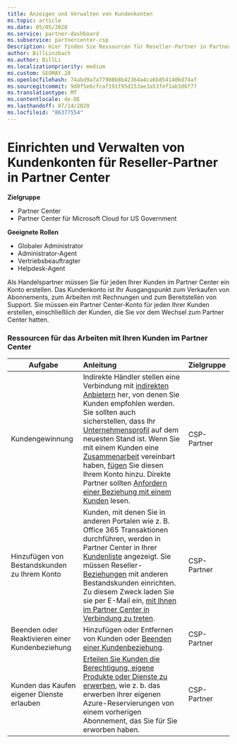 ```yaml
---
title: Anzeigen und Verwalten von Kundenkonten
ms.topic: article
ms.date: 05/05/2020
ms.service: partner-dashboard
ms.subservice: partnercenter-csp
Description: Hier finden Sie Ressourcen für Reseller-Partner in Partner Center. Dies schließt die Erstellung von Kundenkonten ein, bevor Sie Abonnements, Rechnungen oder Angebots Support verkaufen.
author: BillLinzbach
ms.author: BillLi
ms.localizationpriority: medium
ms.custom: SEOMAY.20
ms.openlocfilehash: 74abd9a7a77980b8b42364a4ca6b854140bd74af
ms.sourcegitcommit: 9d0f5e6cfcaf191f95d153ae3a53fef1ab3d6f77
ms.translationtype: MT
ms.contentlocale: de-DE
ms.lasthandoff: 07/14/2020
ms.locfileid: "86377554"
---
```

# <a name="customer-account-setup-and-management-for-reseller-partners-in-partner-center"></a>Einrichten und Verwalten von Kundenkonten für Reseller-Partner in Partner Center

**Zielgruppe**

-  Partner Center
-  Partner Center für Microsoft Cloud for US Government

**Geeignete Rollen**

- Globaler Administrator
- Administrator-Agent
- Vertriebsbeauftragter
- Helpdesk-Agent

Als Handelspartner müssen Sie für jeden Ihrer Kunden im Partner Center ein Konto erstellen. Das Kundenkonto ist Ihr Ausgangspunkt zum Verkaufen von Abonnements, zum Arbeiten mit Rechnungen und zum Bereitstellen von Support. Sie müssen ein Partner Center-Konto für jeden Ihrer Kunden erstellen, einschließlich der Kunden, die Sie vor dem Wechsel zum Partner Center hatten.

### <a name="resources-for-working-with-your-customers-on-the-partner-center"></a>Ressourcen für das Arbeiten mit Ihren Kunden im Partner Center

|**Aufgabe**   |**Anleitung**   |**Zielgruppe**|
|-----------------|:----------------------------|:--------------|
|Kundengewinnung|Indirekte Händler stellen eine Verbindung mit [indirekten Anbietern](indirect-reseller-tasks-in-partner-center.md) her, von denen Sie Kunden empfohlen werden. Sie sollten auch sicherstellen, dass Ihr [Unternehmensprofil](create-a-marketing-profile.md) auf dem neuesten Stand ist. Wenn Sie mit einem Kunden eine [Zusammenarbeit](responding-to-referrals.md) vereinbart haben, [fügen](add-a-new-customer.md) Sie diesen Ihrem Konto hinzu. Direkte Partner sollten [Anfordern einer Beziehung mit einem Kunden](request-a-relationship-with-a-customer.md) lesen.|CSP-Partner|
|Hinzufügen von Bestandskunden zu Ihrem Konto   | Kunden, mit denen Sie in anderen Portalen wie z. B. Office 365 Transaktionen durchführen, werden in Partner Center in Ihrer [Kundenliste](see-your-customer-list.md) angezeigt. Sie müssen Reseller- [Beziehungen](indirect-reseller-tasks-in-partner-center.md) mit anderen Bestandskunden einrichten. Zu diesem Zweck laden Sie sie per E-Mail ein, [mit Ihnen im Partner Center in Verbindung zu treten](responding-to-referrals.md).   | CSP-Partner   |
|Beenden oder Reaktivieren einer Kundenbeziehung   | Hinzufügen oder Entfernen von Kunden oder [Beenden einer Kundenbeziehung](remove-a-relationship.md).  |   CSP-Partner |
|Kunden das Kaufen eigener Dienste erlauben   | [Erteilen Sie Kunden die Berechtigung, eigene Produkte oder Dienste zu erwerben](give-customers-permission.md), wie z. b. das erwerben ihrer eigenen Azure-Reservierungen von einem vorherigen Abonnement, das Sie für Sie erworben haben.  | CSP-Partner |